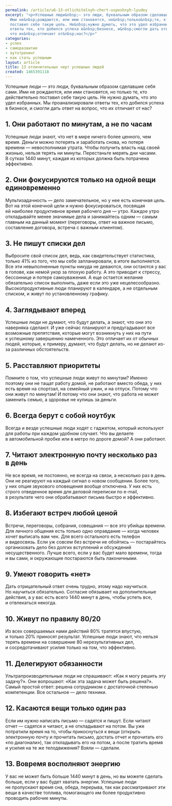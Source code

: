 ```yaml
---
permalink: /article/u6-13-otlichitelnyh-chert-uspeshnyh-lyudey
excerpt: "<p>Успешные люди&nbsp;— это люди, буквальным образом сделавшие себя сами.
  Ими не&nbsp;рождаются, или ими становятся, но&nbsp;только&nbsp;те, кто действительно
  поставил себе такую цель. Не&nbsp;нужно думать, что это удел избранных. Мы&nbsp;проанализировали
  ответы тех, кто добился успеха в&nbsp;бизнесе, и&nbsp;смогли дать ответ на&nbsp;вопрос,
  что их&nbsp;отличает от&nbsp;нас?</p>"
categories:
- успех
- саморазвитие
- аутотренинг
- как стать успешным
layout: article
title: 13 отличительных черт успешных людей
created: 1465391118
---
```

Успешные люди — это люди, буквальным образом сделавшие себя сами. Ими не рождаются, или ими становятся, но только те, кто действительно поставил себе такую цель. Не нужно думать, что это удел избранных. Мы проанализировали ответы тех, кто добился успеха в бизнесе, и смогли дать ответ на вопрос, что их отличает от нас?

## 1. Они работают по минутам, а не по часам ##

Успешные люди знают, что нет в мире ничего более ценного, чем время. Деньги можно потерять и заработать снова, но потеря времени — невосполнимая утрата. Чтобы получить власть над своей жизнью, нельзя терять ни минуты. Перестаньте мерять дни часами. В сутках 1440 минут, каждая из которых должна быть потрачена эффективно.

## 2. Они фокусируются только на одной вещи единовременно ##

Мультизадачность — дело замечательное, но у нее есть конечная цель. Вот на этой конечной цели и нужно фокусироваться, посвящая ей наиболее продуктивное время рабочего дня — утро. Каждое утро откладывайте менее значимые дела и занимайтесь одним — самым главным на данный момент (переговоры, ответ на важное письмо, составление договора, встреча с важным клиентом).

## 3. Не пишут списки дел ##

Выбросите свой список дел, ведь, как свидетельствует статистика, только 41% из того, что мы себе запланировали, в итоге выполняется. Все эти невыполненные пункты никуда не деваются, они остаются у вас в голове, как немой укор за плохую работу. А это приводит к стрессу, бессоннице и потере самоуважения. А еще остается желание обязательно список выполнить, даже если это уже нецелесообразно. Высокопродуктивные люди планируют в календаре, а не отдельным списком, и живут по установленному графику.

## 4. Заглядывают вперед ##

Успешные люди не думают, что будут делать, а знают, что они это наверняка сделают. И уже сейчас планируют и предугадывают все возможные препятствия, которые могут возникнуть у них на пути к успешному завершению намеченного. Это отличает их от обычных людей, которые, к примеру, думают, что будут делать, но не делают из-за различных обстоятельств.

## 5. Расставляют приоритеты ##

Помните о том, что успешные люди живут по минутам? Именно поэтому они не тащат работу домой, не работают вместо обеда, у них есть время на спортзал, на семейный ужин, и на отпуск. Потому что они живут по минутам! И потому что они знают, что работа не может заменить семью, а здоровье не купишь за деньги.

## 6. Всегда берут с собой ноутбук ##

Всегда и везде успешные люди ходят с гаджетом, который используют для работы при каждом удобном случает. Что вы делаете в автомобильной пробке или в метро по дороге домой? А они работают.

## 7. Читают электронную почту несколько раз в день ##

Не все время, не постоянно, не всегда на связи, а несколько раз в день. Они не реагируют на каждый сигнал о новом сообщении. Более того, у них опция звукового оповещения вообще отключена. У них есть строго отведенное время для деловой переписки по e-mail, в результате чего они обрабатывают письма быстро и эффективно.

## 8. Избегают встреч любой ценой ##

Встречи, переговоры, собрания, совещания — все это убийцы времени. Для личного общения есть только одно оправдание — когда человек хочет выписать вам чек. Для всего остального есть телефон и видеосвязь. Если уж совсем без встречи не обойтись — постарайтесь организовать дело без долгих вступлений и обсуждений несущественного. Лучше всего, если у вас будет мало времени, тогда и вы сами, и окружающие постараются быть лаконичными.

## 9. Умеют говорить «нет» ##

Дать отрицательный ответ очень трудно, этому надо научиться. Но научиться обязательно. Согласие обязывает на дополнительные действия, а у вас есть всего 1440 минут в день, чтобы успеть все, и отвлекаться некогда.

## 10. Живут по правилу 80/20 ##

Из всех совершаемых нами действий 80% тратятся впустую, и только 20% приносят результат. Успешные люди знают, что нельзя терять времени на совершение 80 нерезультативных дел, и сосредотачивают усилия только на том, что эффективно.

## 11. Делегируют обязанности ##

Ультрапроизводительные люди не спрашивают: «Как я могу решить эту задачу?». Они вопрошают: «Как эта задача может быть решена?». Самый простой ответ: решена сотрудником с достаточной степенью компетенции. Все остальное — дело техники.

## 12. Касаются вещи только один раз ##

Если им нужно написать письмо — садятся и пишут. Если читают отчет — садятся и читают, а не откладывают на потом. Вы уже потратили время на то, чтобы прикоснуться к вещи (открыть электронную почту и прочитать письмо, достать отчет и прочитать его «по диагонали»), так откладывать его на потом, а после тратить время и усилия на те же телодвижения? Взяли — сделали.

## 13. Вовремя восполняют энергию ##

У вас не может быть больше 1440 минут в день, но вы можете сделать больше, если у вас будет хватать энергии. Успешные люди не пропускают время сна, обеда, перерыва, так как рассматривают эти вещи в качестве топлива, помогающего им более продуктивно проводить рабочие минуты.

